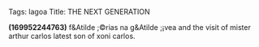 Tags: lagoa
Title: THE NEXT GENERATION
  
**(169952244763)** f&Atilde ;&copy;rias na g&Atilde ;&iexcl;vea and the visit of mister arthur carlos latest son of xoni carlos. 